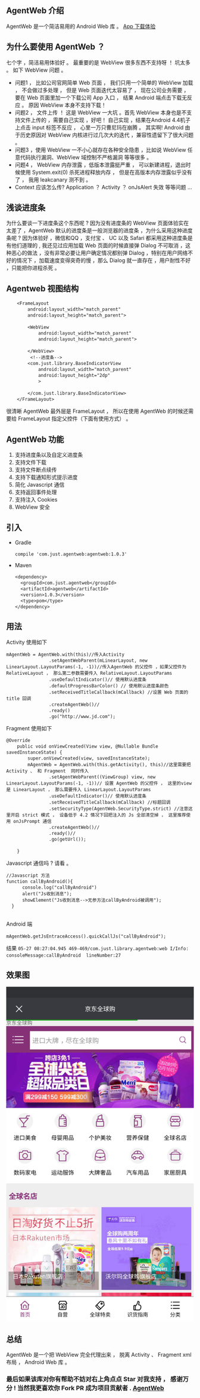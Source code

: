 ## AgentWeb 介绍
AgentWeb 是一个简洁易用的 Android Web 库 。 [App 下载体验](./agentweb.apk)

## 为什么要使用 AgentWeb ？
七个字 ，简洁易用体验好 。 最重要的是 WebView 很多东西不支持呀 ！ 坑太多 。 如下 WebView 问题 。

* 问题1 ， 比如公司官网简单 Web 页面 ， 我们只用一个简单的 WebView 加载 ， 不会做过多处理 ， 但是 Web 页面迭代太容易了 ， 现在公司业务需要 ， 要在 Web 页面里加一个下载公司 App 入口 ， 结果 Android 端点击下载无反应 。 原因 WebView 本身不支持下载！
* 问题2 ， 文件上传 ！ 这是 WebView 一大坑 。首先 WebView 本身也是不支持文件上传的 ，需要自己实现 ，好吧！ 自己实现 ，结果在Android 4.4机子上点击 input 标签不反应 ， 心里一万只曹尼玛在崩腾 。 其实啊! Android 由于历史原因对 WebView 内核进行过几次大的迭代 ，兼容性遗留下了很大问题 。 
* 问题3 ，使用 WebView 一不小心就存在各种安全隐患 ，比如说 WebView 任意代码执行漏洞、WebView 域控制不严格漏洞 等等很多 。
* 问题4 ， WebView 内存泄露 ，低版本泄露挺严重 ， 可以新建进程，退出时候使用 System.exit(0) 杀死进程释放内存 ， 但是在高版本内存泄露似乎没有了 ， 我用 leakcanary 测不到 。
* Context 应该怎么传?  Application ？ Activity ？ onJsAlert 失效 等等问题 ...

## 浅谈进度条
为什么要谈一下进度条这个东西呢 ?  因为没有进度条的 WebView 页面体验实在太差了 ，AgentWeb 默认的进度条是一般浏览器的进度条 ，为什么采用这种进度条呢 ? 因为体验好 ，微信和QQ ，支付宝 、 UC 以及 Safari 都采用这种进度条是有他们道理的 , 我还见过应用加载 Web 页面的时候直接弹 Dialog 不可取消 ，这种恶心的做法 ，没有非常必要让用户确定情况都别弹 Dialog ，特别在用户网络不好的情况下 ，加载速度变得突奇的慢 ，那么 Dialog 就一直存在 ，用户耐性不好 ，只能把你进程杀死 。

## Agentweb 视图结构

```
	<FrameLayout
        android:layout_width="match_parent"
        android:layout_height="match_parent">

        <WebView
            android:layout_width="match_parent"
            android:layout_height="match_parent">

        </WebView>
		 <!--进度条-->
        <com.just.library.BaseIndicatorView
            android:layout_width="match_parent"
            android:layout_height="2dp"
            >

        </com.just.library.BaseIndicatorView>
    </FrameLayout>

```

 很清晰 AgentWeb 最外层是 FrameLayout ， 所以在使用 AgentWeb 的时候还需要给 FrameLayout 指定父控件（下面有使用方式） 。

## AgentWeb 功能
1. 支持进度条以及自定义进度条
2. 支持文件下载
3. 支持文件断点续传
4. 支持下载通知形式提示进度
5. 简化 Javascript 通信 
6. 支持返回事件处理
7. 支持注入 Cookies
8. WebView 安全




## 引入



* Gradle 
   
   ```
   compile 'com.just.agentweb:agentweb:1.0.3'
   ```
* Maven
	
	```
	<dependency>
 	  <groupId>com.just.agentweb</groupId>
 	  <artifactId>agentweb</artifactId>
	  <version>1.0.3</version>
	  <type>pom</type>
	</dependency>
	
	```

## 用法

Activity 使用如下

```
mAgentWeb = AgentWeb.with(this)//传入Activity
                .setAgentWebParent(mLinearLayout, new LinearLayout.LayoutParams(-1, -1))//传入AgentWeb 的父控件 ，如果父控件为 RelativeLayout ， 那么第二参数需要传入 RelativeLayout.LayoutParams
                .useDefaultIndicator()// 使用默认进度条
                .defaultProgressBarColor() // 使用默认进度条颜色
                .setReceivedTitleCallback(mCallback) //设置 Web 页面的 title 回调
                .createAgentWeb()//
                .ready()
                .go("http://www.jd.com");

```	

Fragment 使用如下

```
@Override
    public void onViewCreated(View view, @Nullable Bundle savedInstanceState) {
        super.onViewCreated(view, savedInstanceState);
        mAgentWeb = AgentWeb.with(this.getActivity(), this)//这里需要把 Activity 、 和 Fragment  同时传入
                .setAgentWebParent((ViewGroup) view, new LinearLayout.LayoutParams(-1, -1))// 设置 AgentWeb 的父控件 ， 这里的view 是 LinearLayout ， 那么需要传入 LinearLayout.LayoutParams
                .useDefaultIndicator()// 使用默认进度条
                .setReceivedTitleCallback(mCallback) //标题回调
                .setSecurityType(AgentWeb.SecurityType.strict) //注意这里开启 strict 模式 ， 设备低于 4.2 情况下回把注入的 Js 全部清空掉 ， 这里推荐使用 onJsPrompt 通信
                .createAgentWeb()//
                .ready()//
                .go(getUrl());
        
    }

```

Javascript 通信吗 ? 请看 。

```
//Javascript 方法
function callByAndroid(){
      console.log("callByAndroid")
      alert("Js收到消息");
      showElement("Js收到消息-->无参方法callByAndroid被调用");
  }


```
Android 端

`mAgentWeb.getJsEntraceAccess().quickCallJs("callByAndroid");`

结果
`05-27 08:27:04.945 469-469/com.just.library.agentweb:web I/Info: consoleMessage:callByAndroid  lineNumber:27`


## 效果图
![京东](jd.png)


## 总结
AgentWeb 是一个把 WebView 完全代理出来 ， 脱离 Activity 、 Fragment xml 布局 ， Android Web 库 。


### 最后如果该库对你有帮助不妨对右上角点点 Star 对我支持 ， 感谢万分 ! 当然我更喜欢你 Fork PR 成为项目贡献者 . [AgentWeb](https://github.com/Justson/AgentWeb)
	
	

	  


   

